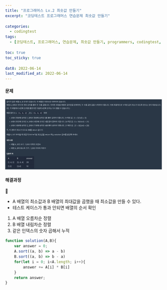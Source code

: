 ```yaml
---
title: "프로그래머스 Lv.2 최솟값 만들기"
excerpt: "코딩테스트 프로그래머스 연습문제 최솟값 만들기"

categories:
  - codingtest
tags:
  - [코딩테스트, 프로그래머스, 연습문제, 최솟값 만들기, programmers, codingtest, 코딩테스트 연습]

toc: true
toc_sticky: true
 
dat8: 2022-06-14
last_modified_at: 2022-06-14
---
```


#### 문제
![34](/assets/images/34.png)

#### 해결과정
:pushpin: 
  * A 배열의 최소값과 B 배열의 최대값을 곱했을 때 최소값을 만들 수 있다.
  * 테스트 케이스가 통과 안되면 배열의 순서 확인

1. A 배열 오름차순 정렬
2. B 배열 내림차순 정렬
3. 같은 인덱스의 숫자 곱해서 누적

```javascript
function solution(A,B){
    var answer = 0;
    A.sort((a, b) => a - b)
    B.sort((a, b) => b - a)
    for(let i = 0; i<A.length; i++){
        answer += A[i] * B[i]
    }
    return answer;
}
```